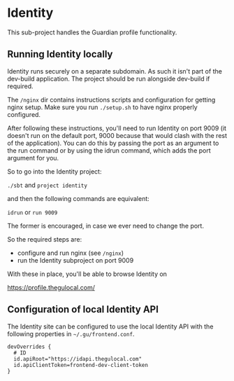 # Identity

This sub-project handles the Guardian profile functionality.

## Running Identity locally

Identity runs securely on a separate subdomain. As such it isn't part
of the dev-build application. The project should be run alongside
dev-build if required.

The `/nginx` dir contains instructions scripts and configuration for getting nginx setup. Make sure you run `./setup.sh` to have nginx properly configured.

 After following these
instructions, you'll need to run Identity on port 9009 (it doesn't run
on the default port, 9000 because that would clash with the rest of
the application). You can do this by passing the port as an argument
to the run command or by using the idrun command, which adds the port
argument for you.

So to go into the Identity project:

  `./sbt` and `project identity`

and then the following commands are equivalent:

  `idrun` or `run 9009`

The former is encouraged, in case we ever need to change the port.

So the required steps are:

* configure and run nginx (see `/nginx`)
* run the Identity subproject on port 9009

With these in place, you'll be able to browse Identity on

  https://profile.thegulocal.com/

## Configuration of local Identity API

The Identity site can be configured to use the local Identity API with the
following properties in `~/.gu/frontend.conf`.

```
devOverrides {
  # ID
  id.apiRoot="https://idapi.thegulocal.com"
  id.apiClientToken=frontend-dev-client-token
}
```
